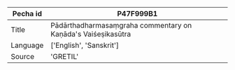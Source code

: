 |Pecha id | P47F999B1
| --- | --- 
|Title | Pādārthadharmasaṃgraha commentary on Kaṇāda's Vaiśeṣikasūtra 
|Language | ['English', 'Sanskrit']
|Source | 'GRETIL'